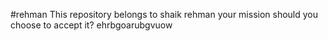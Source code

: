 #rehman
This repository belongs to shaik rehman
your mission should you choose to accept it?
ehrbgoarubgvuow
